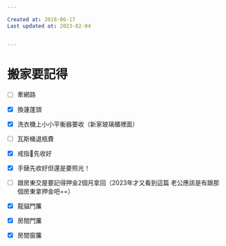 ```yaml
---

Created at: 2018-06-17
Last updated at: 2023-02-04


---
```


# 搬家要記得


- [ ] 牽網路
- [x] 換蓮蓬頭
- [x] 洗衣機上小小平衡器要收（新家玻璃櫃裡面）
- [ ] 瓦斯桶退瓶費
- [x] 戒指💍先收好
- [x] 手錶先收好但還是要照光！
- [ ] 跟房東交屋要記得押金2個月拿回（2023年才又看到這篇 老公應該是有跟那個房東拿押金吧==）
- [x] 龍貓門簾
- [x] 房間門簾
- [x] 房間窗簾


